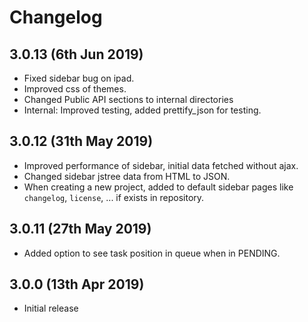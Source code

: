 # Changelog

## 3.0.13 (6th Jun 2019)

- Fixed sidebar bug on ipad.
- Improved css of themes.
- Changed Public API sections to internal directories
- Internal: Improved testing, added prettify_json for testing.

## 3.0.12 (31th May 2019)

- Improved performance of sidebar, initial data fetched without ajax.
- Changed sidebar jstree data from HTML to JSON.
- When creating a new project, added to default sidebar pages like `changelog`, `license`, ... if exists in repository. 

## 3.0.11 (27th May 2019)

- Added option to see task position in queue when in PENDING.

## 3.0.0 (13th Apr 2019)

- Initial release
